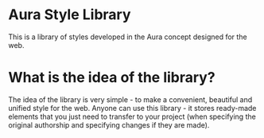 # Aura Style Library
 This is a library of styles developed in the Aura concept designed for the web.

# What is the idea of the library?
 The idea of the library is very simple - to make a convenient, beautiful and unified style for the web. Anyone can use this library - it stores ready-made elements that you just need to transfer to your project (when specifying the original authorship and specifying changes if they are made).